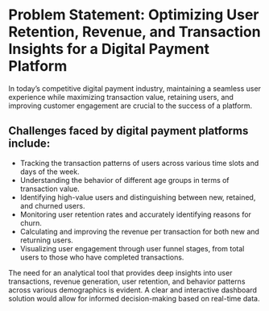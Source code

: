 # Problem Statement: Optimizing User Retention, Revenue, and Transaction Insights for a Digital Payment Platform

In today’s competitive digital payment industry, maintaining a seamless user experience while maximizing transaction value, retaining users, and improving customer engagement are crucial to the success of a platform. 

## Challenges faced by digital payment platforms include:
- Tracking the transaction patterns of users across various time slots and days of the week.
- Understanding the behavior of different age groups in terms of transaction value.
- Identifying high-value users and distinguishing between new, retained, and churned users.
- Monitoring user retention rates and accurately identifying reasons for churn.
- Calculating and improving the revenue per transaction for both new and returning users.
- Visualizing user engagement through user funnel stages, from total users to those who have completed transactions.

The need for an analytical tool that provides deep insights into user transactions, revenue generation, user retention, and behavior patterns across various demographics is evident. A clear and interactive dashboard solution would allow for informed decision-making based on real-time data.
